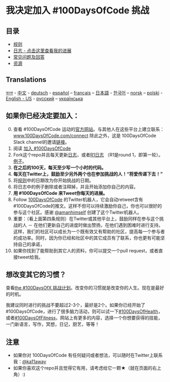 # 我决定加入 #100DaysOfCode 挑战

## 目录

* [规则](rules.md)
* [日志 - 点击这里查看我的进展](log.md)
* [常见问题及回答](FAQ.md)
* [资源](resources.md)

## Translations
[বাংলা](../bn/README.md) - [中文](README.md) - [deutsch](../de/README.md) - [español](../es/README.md) – [français](../fr/FAQ-fr.md) – [日本語](../ja/README.md) - [한국어](../ko/README-ko.md) – [norsk](../no/README.md) –  [polski](../pl/README.md) - [English - US](../en-us/README.md) - [русский](../ru/README-ru.md) – [українська](../ua/README-ua.md)

## 如果你已经决定要加入：

0.  查看 #100DaysOfCode 运动的[官方网站](http://100daysofcode.com/)。与其他人在这些平台上建立联系：www.100DaysOfCode.com/connect
    除此之外，这是 100DaysOfCode Slack channel的邀请[链接](https://join.slack.com/t/100xcode/shared_invite/enQtNzQwMzIwMzQxODc5LWQwMjU5Mjg0N2ZiMzIzYzJiZmE0YjNiYTBiZDBjNjlkNjBmMTYxNDBmNmE2YmE2YzY4NTgzY2Y5NDQxNWY5ZDM)。
1.  阅读 [加入 #100DaysOfCode](https://medium.freecodecamp.com/join-the-100daysofcode-556ddb4579e4)
1.  Fork这个repo并且每天更新[日志](log.md)，或者[R1日志](r1-log.md) （R1是round 1，即第一轮）。[例子](https://github.com/Kallaway/100-days-kallaway-log)。
1.  **在之后的100天，每天至少写一个小时的代码。**
1.  **每天在Twitter上，鼓励至少另外两个也在参加挑战的人！“将爱传递下去！”**
1.  将[规则](rules.md)中的日期改为你开始挑战的日期。
1.  将日志中的例子删除或者注释掉，并且开始添加你自己的内容。
1.  **用 #100DaysOfCode 来Tweet你每天的进展。**
1.  Follow [100DaysOfCode](https://twitter.com/_100DaysOfCode) 的Twitter机器人，它会自动retweet含有#100DaysOfCode的推文。这样不但可以持续激励你自己，你也可以很好的参与这个社区。感谢 [@amanhimself](https://twitter.com/amanhimself) 创建了这个Twitter机器人。
1.  重要：（看上面第四条规则）在Twitter或其他平台上，鼓励同样在参与这个挑战的人 － 在他们更新自己的进度时做出赞扬，在他们遇到困难时进行支持。这样，我们的社区可以成长为一个既有效又有帮助的社区，提高每一个参与者的成功率。同时，因为你已经和社区中的其它成员有了联系，你也更有可能坚持自己的承诺，
1.  如果你找到了能帮助到其它人的资料，你可以提交一个pull request，或者直接tweet给我。

## 想改变其它的习惯？

查看[the #100DaysOfX 挑战计划](http://100daysofx.com/)。改变你的习惯就是改变你的人生。现在是最好的时机。

我建议同时进行的挑战不要超过2-3个，最好是2个。如果你已经开始了 #100DaysOfCode，进行了很多脑力活动，则可以试一下[#100DaysOfHealth](http://100daysofx.com/where-x-is/health/)，或者[#100DaysOfFitness](http://100daysofx.com/challenges/)，网站上有更多的内容，选择一个你想要获得的技能，一门新语言，写作，冥想，日记，厨艺，等等！

## 注意

* 如果你对 100DaysOfCode 有任何疑问或者想法，可以随时在Twitter上联系我：[@ka11away](https://twitter.com/ka11away)
* 如果你喜欢这个repo并且觉得它有用，请考虑给它一颗&#9733;（就在页面的右上角）:)

